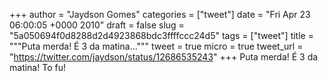 
+++
author = "Jaydson Gomes"
categories = ["tweet"]
date = "Fri Apr 23 06:00:05 +0000 2010"
draft = false
slug = "5a050694f0d8288d2d4923868bdc3ffffccc24d5"
tags = ["tweet"]
title = """Puta merda! É 3 da matina..."""
tweet = true
micro = true
tweet_url = "https://twitter.com/jaydson/status/12686535243"
+++
Puta merda! É 3 da matina! To fu!
